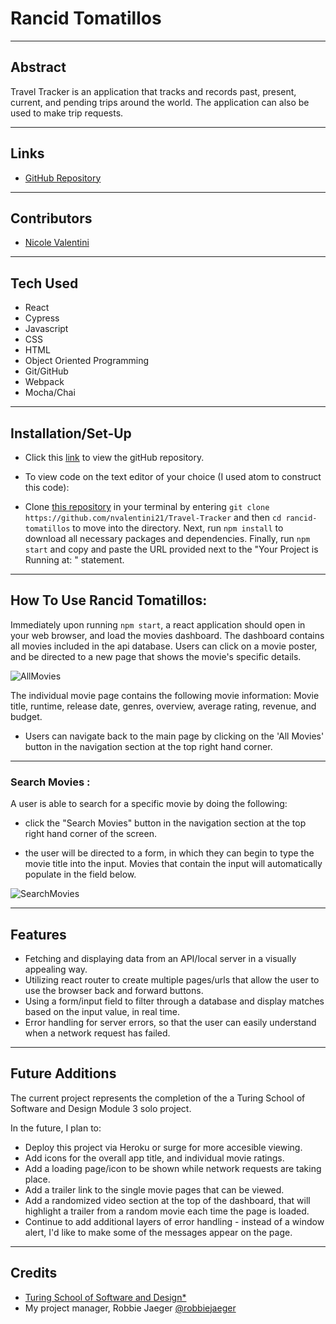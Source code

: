 # Rancid Tomatillos #
---

## Abstract

Travel Tracker is an application  that tracks and records past, present, current, and pending trips around the world. The application can also be used to make trip requests.

---
## Links
* [GitHub Repository](https://github.com/nvalentini21/Rancid-Tomatillos)
---
## Contributors
* [Nicole Valentini](https://github.com/nvalentini21)
---
## Tech Used
* React
* Cypress
* Javascript
* CSS
* HTML
* Object Oriented Programming
* Git/GitHub
* Webpack
* Mocha/Chai

---
## Installation/Set-Up
* Click this [link](https://github.com/nvalentini21/Rancid-Tomatillos) to view the gitHub repository.

* To view code on the text editor of your choice (I used atom to construct this code):

* Clone [this repository](https://github.com/nvalentini21/Rancid-Tomatillos) in your terminal by entering `git clone https://github.com/nvalentini21/Travel-Tracker` and then `cd rancid-tomatillos` to move into the directory. Next, run `npm install` to download all necessary packages and dependencies. Finally, run `npm start` and copy and paste the URL provided next to the "Your Project is Running at: " statement.

---
## How To Use Rancid Tomatillos:

Immediately upon running `npm start`, a react application should open in your web browser, and load the movies dashboard. The dashboard contains all movies included in the api database. Users can click on a movie poster, and be directed to a new page that shows the movie's specific details.

![AllMovies](https://media.giphy.com/media/iaAXqvcDpID47YC6oU/giphy.gif)

The individual movie page contains the following movie information: Movie title, runtime, release date, genres, overview, average rating, revenue, and budget.

* Users can navigate back to the main page by clicking on the 'All Movies' button in the navigation section at the top right hand corner.

---
### Search Movies :

A user is able to search for a specific movie by doing the following:

* click the "Search Movies" button in the navigation section at the top right hand corner of the screen.

* the user will be directed to a form, in which they can begin to type the movie title into the input. Movies that contain the input will automatically populate in the field below.

![SearchMovies](https://media.giphy.com/media/MYTKALcVSzPlnLkSEI/giphy.gif)

---

## Features

* Fetching and displaying data from an API/local server in a visually appealing way.
* Utilizing react router to create multiple pages/urls that allow the user to use the browser back and forward buttons.
* Using a form/input field to filter through a database and display matches based on the input value, in real time.
* Error handling for server errors, so that the user can easily understand when a network request has failed.

---
## Future Additions

The current project represents the completion of the a Turing School of Software and Design Module 3 solo project.

In the future, I plan to:

* Deploy this project via Heroku or surge for more accesible viewing.
* Add icons for the overall app title, and individual movie ratings.
* Add a loading page/icon to be shown while network requests are taking place.
* Add a trailer link to the single movie pages that can be viewed.
* Add a randomized video section at the top of the dashboard, that will highlight a trailer from a random movie each time the page is loaded.
* Continue to add additional layers of error handling - instead of a window alert, I'd like to make some of the messages appear on the page.

---
## Credits
* [Turing School of Software and Design*](turing.edu)
* My project manager, Robbie Jaeger [@robbiejaeger](https://github.com/robbiejaeger)
